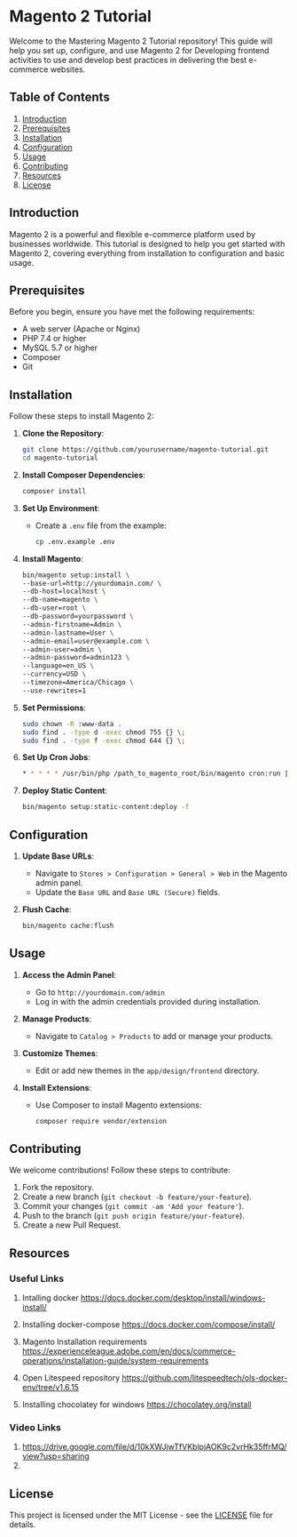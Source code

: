 # Magento 2 Tutorial

Welcome to the Mastering Magento 2 Tutorial repository! This guide will help you set up, configure, and use Magento 2 for Developing frontend activities to use and develop best practices in delivering the best e-commerce websites. 

## Table of Contents

1. [Introduction](#introduction)
2. [Prerequisites](#prerequisites)
3. [Installation](#installation)
4. [Configuration](#configuration)
5. [Usage](#usage)
6. [Contributing](#contributing)
7. [Resources](#resources)
8. [License](#license)

## Introduction

Magento 2 is a powerful and flexible e-commerce platform used by businesses worldwide. This tutorial is designed to help you get started with Magento 2, covering everything from installation to configuration and basic usage.

## Prerequisites

Before you begin, ensure you have met the following requirements:

- A web server (Apache or Nginx)
- PHP 7.4 or higher
- MySQL 5.7 or higher
- Composer
- Git

## Installation

Follow these steps to install Magento 2:

1. **Clone the Repository**:
   ```sh
   git clone https://github.com/yourusername/magento-tutorial.git
   cd magento-tutorial
   ```

2. **Install Composer Dependencies**:
   ```sh
   composer install
   ```

3. **Set Up Environment**:
   - Create a `.env` file from the example:
     ```sh
     cp .env.example .env
     ```

4. **Install Magento**:
   ```sh
   bin/magento setup:install \
   --base-url=http://yourdomain.com/ \
   --db-host=localhost \
   --db-name=magento \
   --db-user=root \
   --db-password=yourpassword \
   --admin-firstname=Admin \
   --admin-lastname=User \
   --admin-email=user@example.com \
   --admin-user=admin \
   --admin-password=admin123 \
   --language=en_US \
   --currency=USD \
   --timezone=America/Chicago \
   --use-rewrites=1
   ```

5. **Set Permissions**:
   ```sh
   sudo chown -R :www-data .
   sudo find . -type d -exec chmod 755 {} \;
   sudo find . -type f -exec chmod 644 {} \;
   ```

6. **Set Up Cron Jobs**:
   ```sh
   * * * * * /usr/bin/php /path_to_magento_root/bin/magento cron:run | grep -v "Ran jobs by schedule" >> /path_to_magento_root/var/log/magento.cron.log
   ```

7. **Deploy Static Content**:
   ```sh
   bin/magento setup:static-content:deploy -f
   ```

## Configuration

1. **Update Base URLs**:
   - Navigate to `Stores > Configuration > General > Web` in the Magento admin panel.
   - Update the `Base URL` and `Base URL (Secure)` fields.

2. **Flush Cache**:
   ```sh
   bin/magento cache:flush
   ```

## Usage

1. **Access the Admin Panel**:
   - Go to `http://yourdomain.com/admin`
   - Log in with the admin credentials provided during installation.

2. **Manage Products**:
   - Navigate to `Catalog > Products` to add or manage your products.

3. **Customize Themes**:
   - Edit or add new themes in the `app/design/frontend` directory.

4. **Install Extensions**:
   - Use Composer to install Magento extensions:
     ```sh
     composer require vendor/extension
     ```

## Contributing

We welcome contributions! Follow these steps to contribute:

1. Fork the repository.
2. Create a new branch (`git checkout -b feature/your-feature`).
3. Commit your changes (`git commit -am 'Add your feature'`).
4. Push to the branch (`git push origin feature/your-feature`).
5. Create a new Pull Request.

## Resources

### Useful Links
1. Intalling docker
https://docs.docker.com/desktop/install/windows-install/

2. Installing docker-compose 
https://docs.docker.com/compose/install/

3. Magento Installation requirements
https://experienceleague.adobe.com/en/docs/commerce-operations/installation-guide/system-requirements

4. Open Litespeed repository
https://github.com/litespeedtech/ols-docker-env/tree/v1.6.15

5. Installing chocolatey for windows
https://chocolatey.org/install


### Video Links
1. https://drive.google.com/file/d/10kXWJjwTfVKblpjAOK9c2vrHk35ffrMQ/view?usp=sharing
2. 


## License

This project is licensed under the MIT License - see the [LICENSE](LICENSE) file for details.

